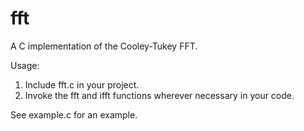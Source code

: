 # fft
A C implementation of the Cooley-Tukey FFT.  

Usage:
1) Include fft.c in your project.  
2) Invoke the fft and ifft functions wherever necessary in your code.   

See example.c for an example.
